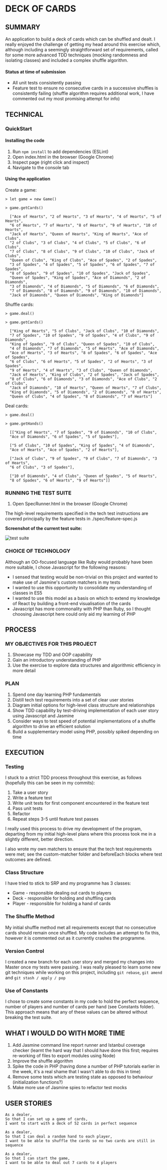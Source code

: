 # DECK OF CARDS

## SUMMARY

An application to build a deck of cards which can be shuffled and dealt. I really enjoyed the challenge of getting my head around this exercise which, although including a seemingly straightforward set of requirements, called for some more advanced TDD techniques (mocking randomness and isolating classes) and included a complex shuffle algorithm.

#### Status at time of submission

- All unit tests consistently passing
- Feature test to ensure no consecutive cards in a successive shuffles is consistently failing (shuffle algorithm requires additional work, I have commented out my most promising attempt for info)

## TECHNICAL

### QuickStart

#### Installing the code

1. Run `npm install` to add dependencies (ESLint)
2. Open index.html in the browser (Google Chrome)
3. Inspect page (right click and inspect)
4. Navigate to the console tab

#### Using the application

Create a game:
```
> let game = new Game()

> game.getCards()

  ["Ace of Hearts", "2 of Hearts", "3 of Hearts", "4 of Hearts", "5 of Hearts",
  "6 of Hearts", "7 of Hearts", "8 of Hearts", "9 of Hearts", "10 of Hearts",
  "Jack of Hearts", "Queen of Hearts", "King of Hearts", "Ace of Clubs",
  "2 of Clubs", "3 of Clubs", "4 of Clubs", "5 of Clubs", "6 of Clubs",
  "7 of Clubs", "8 of Clubs", "9 of Clubs", "10 of Clubs", "Jack of Clubs",
  "Queen of Clubs", "King of Clubs", "Ace of Spades", "2 of Spades",
  "3 of Spades", "4 of Spades", "5 of Spades", "6 of Spades", "7 of Spades",
  "8 of Spades", "9 of Spades", "10 of Spades", "Jack of Spades",
  "Queen of Spades", "King of Spades", "Ace of Diamonds", "2 of Diamonds",
  "3 of Diamonds", "4 of Diamonds", "5 of Diamonds", "6 of Diamonds",
  "7 of Diamonds", "8 of Diamonds", "9 of Diamonds", "10 of Diamonds",
  "Jack of Diamonds", "Queen of Diamonds", "King of Diamonds"]

```

Shuffle cards:
```
> game.deal()

> game.getCards()

  ["King of Hearts", "5 of Clubs", "Jack of Clubs", "10 of Diamonds",
  "7 of Spades", "10 of Spades", "9 of Spades", "4 of Clubs", "9 of Diamonds",
  "King of Spades", "9 of Clubs", "Queen of Spades", "10 of Clubs",
  "4 of Diamonds", "7 of Diamonds", "5 of Hearts", "Ace of Diamonds",
  "Ace of Hearts", "3 of Hearts", "8 of Spades", "6 of Spades", "Ace of Spades",
  "6 of Clubs", "6 of Hearts", "5 of Spades", "2 of Hearts", "3 of Spades",
  "9 of Hearts", "4 of Hearts", "3 of Clubs", "Queen of Diamonds",
  "Jack of Hearts", "King of Clubs", "2 of Spades", "Jack of Spades",
  "8 of Clubs", "6 of Diamonds", "3 of Diamonds", "Ace of Clubs", "2 of Clubs",
  "Jack of Diamonds", "10 of Hearts", "Queen of Hearts", "7 of Clubs",
  "King of Diamonds", "5 of Diamonds", "2 of Diamonds", "8 of Hearts",
  "Queen of Clubs", "4 of Spades", "8 of Diamonds", "7 of Hearts"]
```

Deal cards:
```
> game.deal()

> game.getHands()

  [["King of Hearts", "7 of Spades", "9 of Diamonds", "10 of Clubs",
  "Ace of Diamonds", "6 of Spades", "5 of Spades"],

  ["5 of Clubs", "10 of Spades", "King of Spades", "4 of Diamonds",
  "Ace of Hearts", "Ace of Spades", "2 of Hearts"],

  ["Jack of Clubs", "9 of Spades", "9 of Clubs", "7 of Diamonds", "3 of Hearts",
  "6 of Clubs", "3 of Spades"],

  ["10 of Diamonds", "4 of Clubs", "Queen of Spades", "5 of Hearts",
  "8 of Spades", "6 of Hearts", "9 of Hearts"]]
```

### RUNNING THE TEST SUITE

1. Open SpecRunner.html in the browser (Google Chrome)

The high-level requirements specified in the tech test instructions are covered principally by the feature tests in ./spec/feature-spec.js

**Screenshot of the current test suite:**

![test suite](./images/test_suite_screenshot.png)

### CHOICE OF TECHNOLOGY

Although an OO-focused language like Ruby would probably have been more suitable, I chose Javascript for the following reasons:
- I sensed that testing would be non-trivial on this project and wanted to make use of Jasmine's custom matchers in my tests
- I wanted to use this opportunity to consolidate my understanding of classes in ES5
- I wanted to use this model as a basis on which to extend my knowledge of React by building a front-end visualisation of the cards
- Javascript has more commonality with PHP than Ruby, so I thought choosing Javascript here could only aid my learning of PHP

## PROCESS

### MY OBJECTIVES FOR THIS PROJECT
1. Showcase my TDD and OOP capability
2. Gain an introductory understanding of PHP
3. Use the exercise to explore data structures and algorithmic efficiency in more detail

### PLAN
1. Spend one day learning PHP fundamentals
2. Distill tech test requirements into a set of clear user stories
3. Diagram initial options for high-level class structure and relationships
4. Show TDD capability by test-driving implementation of each user story using Javascript and Jasmine
5. Consider ways to test speed of potential implementations of a shuffle algorithm to drive an efficient solution
6. Build a supplementary model using PHP, possibly spiked depending on time

## EXECUTION

### Testing
I stuck to a strict TDD process throughout this exercise, as follows (hopefully this can be seen in my commits):
1. Take a user story
2. Write a feature test
3. Write unit tests for first component encountered in the feature test
4. Pass unit tests
5. Refactor
6. Repeat steps 3-5 until feature test passes

I really used this process to drive my development of the program, departing from my initial high-level plans where this process took me in a slightly different, better direction.

I also wrote my own matchers to ensure that the tech test requirements were met; see the custom-matcher folder and beforeEach blocks where test outcomes are defined.

### Class Structure
I have tried to stick to SRP and my programme has 3 classes:
* Game - responsible dealing out cards to players
* Deck - responsible for holding and shuffling cards
* Player - responsible for holding a hand of cards

### The Shuffle Method
My initial shuffle method met all requirements except that no consecutive cards should remain once shuffled. My code includes an attempt to fix this, however it is commented out as it currently crashes the programme.

### Version Control
I created a new branch for each user story and merged my changes into Master once my tests were passing. I was really pleased to learn some new git techniques while working on this project, including `git rebase`, `git amend` and `git stash / apply / pop`

### Use of Constants
I chose to create some constants in my code to hold the perfect sequence, number of players and number of cards per hand (see Constants folder). This approach means that any of these values can be altered without breaking the test suite.

## WHAT I WOULD DO WITH MORE TIME
1. Add Jasmine command line report runner and Istanbul coverage checker (learnt the hard way that I should have done this first; requires re-working of files to export modules using Node)
2. Improve the shuffle algorithm
3. Spike the code in PHP (having done a number of PHP tutorials earlier in the week, it's a real shame that I wasn't able to do this in time)
4. Remove some tests which are testing state as opposed to behaviour (initialization functions?)
5. Make more use of Jasmine spies to refactor test mocks

## USER STORIES
```
As a dealer,
So that I can set up a game of cards,
I want to start with a deck of 52 cards in perfect sequence
```
```
As a dealer,
So that I can deal a random hand to each player,
I want to be able to shuffle the cards so no two cards are still in sequence
```
```
As a dealer,
So that I can start the game,
I want to be able to deal out 7 cards to 4 players
```
